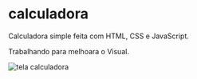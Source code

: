 # calculadora
 Calculadora simple feita com HTML, CSS e JavaScript.

Trabalhando  para melhoara o Visual.

![tela calculadora](https://user-images.githubusercontent.com/104919196/190915801-ae994bb2-73e5-4d50-9c9e-deeee1899ca4.png)
